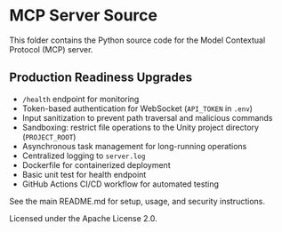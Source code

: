 # MCP Server Source

This folder contains the Python source code for the Model Contextual Protocol (MCP) server.


## Production Readiness Upgrades
- `/health` endpoint for monitoring
- Token-based authentication for WebSocket (`API_TOKEN` in `.env`)
- Input sanitization to prevent path traversal and malicious commands
- Sandboxing: restrict file operations to the Unity project directory (`PROJECT_ROOT`)
- Asynchronous task management for long-running operations
- Centralized logging to `server.log`
- Dockerfile for containerized deployment
- Basic unit test for health endpoint
- GitHub Actions CI/CD workflow for automated testing

See the main README.md for setup, usage, and security instructions.

Licensed under the Apache License 2.0.
